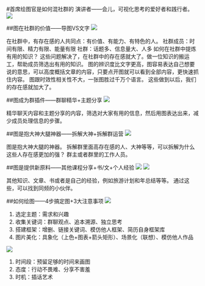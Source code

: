 #首席绘图官是如何混社群的
演讲者——会儿，可视化思考的爱好者和践行者。
![](./_image/2017-02-12-14-40-13.jpg)

##图在社群的价值——导图VS文字
![](./_image/2017-02-12-14-41-58.jpg)

在社群中，有存在感的人共同点：有价值、有能力、有特色的人。
社群成员：时间有限、精力有限、能量有限
社群：话题多、信息量大、人多
如何在社群中提炼有用的知识？
这些问题解决了，在社群中的存在感就大了。做一位知识的搬运工，帮助成员筛选出有用的知识。
图的辨识度比文字更高，图容易表达自己想要说的意思，可以高度概括文章的内容，只要点开图就可以看到全部内容，更快速抓住内容。
图跟时效性相关性不大，一张图胜过千万个语言。
这些做到以后，我们的存在感就加大了。

##图成为群插件——群聊精华+主题分享
![](./_image/2017-02-12-14-55-25.jpg)

精华聊天内容和主题分享的内容，筛选对大家有用的信息，然后用图表达出来，减少成员处理信息的步骤。

##图是抱大神大腿神器——拆解大神+拆解群运营
![](./_image/2017-02-12-14-59-55.jpg)

图是抱大神大腿的神器。
拆解群里面高存在感的人、大神等等，可以拆解为什么这些人存在感更加的强？
群主或者群里的工作人员。

##图是提供新原料——其他课程分享+书/文+个人经验
![](./_image/2017-02-12-15-03-05.jpg)
![](./_image/2017-02-12-15-04-50.jpg)

其他知识、文章、书或者是自己的经验，例如旅游计划和年总结等等。
通过这些，可以找到同频的小伙伴。

##如何绘图——4步搞定图+3大注意事项
![](./_image/2017-02-12-15-06-31.jpg)

1. 选定主题：需求和兴趣
2. 收集关键词：群聊观点、追本溯源、独立思考
3. 搭建框架：增删、链接关键词、模仿他人框架、简历自身框架库
4. 图片美化：具象化（上色+图表+箭头矩形）、场景化（联想）、模仿他人作品

![](./_image/2017-02-12-15-14-03.jpg)

1. 时间段：预留足够的时间来画图
2. 态度：行动不畏难、分享不害羞
3. 时机：插话艺术
